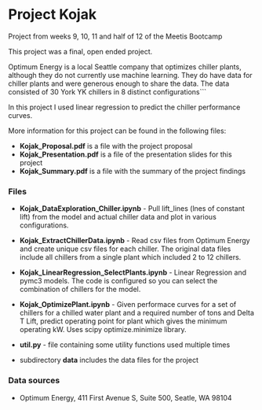 # Project Kojak
Project from weeks 9, 10, 11 and half of 12 of the Meetis Bootcamp

This project was a final, open ended project.   

Optimum Energy is a local Seattle company that optimizes chiller plants, although they do not currently use machine learning.  They do have data for chiller plants and were generous enough to share the data.  The data consisted of 30 York YK chillers in 8 distinct configurations```

In this project I used linear regression to predict the chiller performance curves.

More information for this project can be found in the following files:   
* **Kojak_Proposal.pdf** is a file with the project proposal   
* **Kojak_Presentation.pdf** is a file of the presentation slides for this project   
* **Kojak_Summary.pdf** is a file with the summary of the project findings   

### Files  
* **Kojak_DataExploration_Chiller.ipynb** - Pull lift_lines (lnes of constant lift) from the model and actual chiller data and plot in various configurations.
* **Kojak_ExtractChillerData.ipynb** - Read csv files from Optimum Energy and create unique csv files for each chiller.  The original data files include all chillers from a single plant which included 2 to 12 chillers.   
* **Kojak_LinearRegression_SelectPlants.ipynb** - Linear Regression and pymc3 models.  The code is configured so you can select the combination of chillers for the model.
* **Kojak_OptimizePlant.ipynb** - Given performace curves for a set of chillers for a chilled water plant and a required number of tons and Delta T Lift, predict operating point for plant which gives the minimum operating kW.  Uses scipy optimize.minimize library.   
* **util.py** - file containing some utility functions used multiple times   

* subdirectory **data** includes the data files for the project

### Data sources
* Optimum Energy, 411 First Avenue S, Suite 500, Seatle, WA 98104